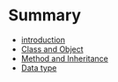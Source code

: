 # Summary

* [introduction](README.md)
* [Class and Object](class_and_object.md)
* [Method and Inheritance](method_and_inheritance.md)
* [Data type](data_type.md)

